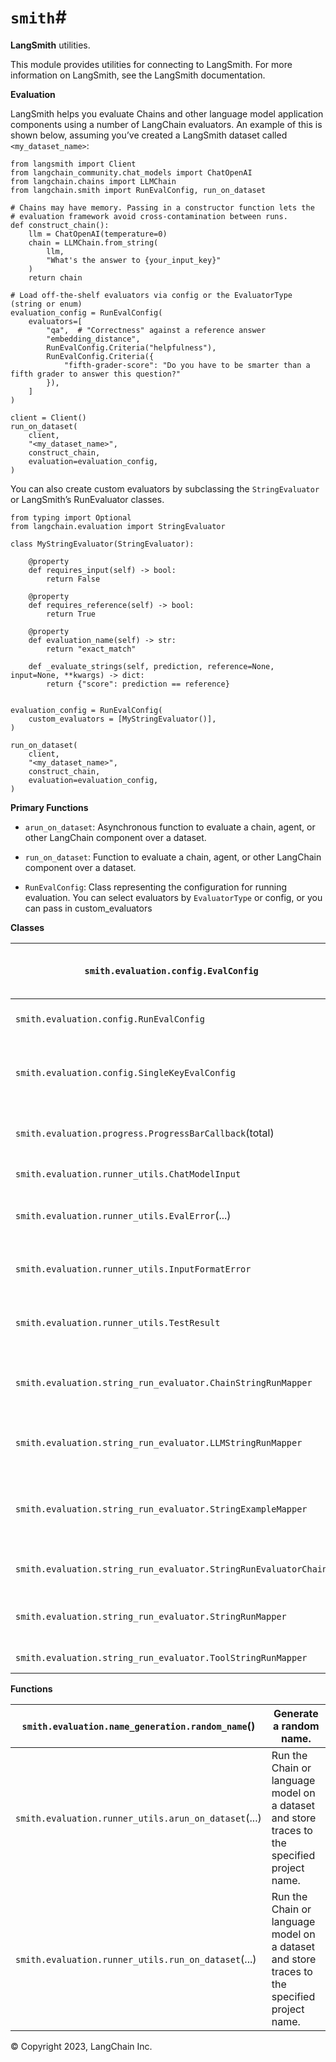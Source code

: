 # `smith`#

**LangSmith** utilities.

This module provides utilities for connecting to LangSmith. For more
information on LangSmith, see the LangSmith documentation.

**Evaluation**

LangSmith helps you evaluate Chains and other language model application
components using a number of LangChain evaluators. An example of this is shown
below, assuming you’ve created a LangSmith dataset called `<my_dataset_name>`:

    
    
    from langsmith import Client
    from langchain_community.chat_models import ChatOpenAI
    from langchain.chains import LLMChain
    from langchain.smith import RunEvalConfig, run_on_dataset
    
    # Chains may have memory. Passing in a constructor function lets the
    # evaluation framework avoid cross-contamination between runs.
    def construct_chain():
        llm = ChatOpenAI(temperature=0)
        chain = LLMChain.from_string(
            llm,
            "What's the answer to {your_input_key}"
        )
        return chain
    
    # Load off-the-shelf evaluators via config or the EvaluatorType (string or enum)
    evaluation_config = RunEvalConfig(
        evaluators=[
            "qa",  # "Correctness" against a reference answer
            "embedding_distance",
            RunEvalConfig.Criteria("helpfulness"),
            RunEvalConfig.Criteria({
                "fifth-grader-score": "Do you have to be smarter than a fifth grader to answer this question?"
            }),
        ]
    )
    
    client = Client()
    run_on_dataset(
        client,
        "<my_dataset_name>",
        construct_chain,
        evaluation=evaluation_config,
    )
    

You can also create custom evaluators by subclassing the `StringEvaluator` or
LangSmith’s RunEvaluator classes.

    
    
    from typing import Optional
    from langchain.evaluation import StringEvaluator
    
    class MyStringEvaluator(StringEvaluator):
    
        @property
        def requires_input(self) -> bool:
            return False
    
        @property
        def requires_reference(self) -> bool:
            return True
    
        @property
        def evaluation_name(self) -> str:
            return "exact_match"
    
        def _evaluate_strings(self, prediction, reference=None, input=None, **kwargs) -> dict:
            return {"score": prediction == reference}
    
    
    evaluation_config = RunEvalConfig(
        custom_evaluators = [MyStringEvaluator()],
    )
    
    run_on_dataset(
        client,
        "<my_dataset_name>",
        construct_chain,
        evaluation=evaluation_config,
    )
    

**Primary Functions**

  * `arun_on_dataset`: Asynchronous function to evaluate a chain, agent, or other LangChain component over a dataset.

  * `run_on_dataset`: Function to evaluate a chain, agent, or other LangChain component over a dataset.

  * `RunEvalConfig`: Class representing the configuration for running evaluation. You can select evaluators by `EvaluatorType` or config, or you can pass in custom_evaluators

**Classes**

`smith.evaluation.config.EvalConfig` | Configuration for a given run evaluator.  
---|---  
`smith.evaluation.config.RunEvalConfig` | Configuration for a run evaluation.  
`smith.evaluation.config.SingleKeyEvalConfig` | Configuration for a run evaluator that only requires a single key.  
`smith.evaluation.progress.ProgressBarCallback`(total) | A simple progress bar for the console.  
`smith.evaluation.runner_utils.ChatModelInput` | Input for a chat model.  
`smith.evaluation.runner_utils.EvalError`(...) | Your architecture raised an error.  
`smith.evaluation.runner_utils.InputFormatError` | Raised when the input format is invalid.  
`smith.evaluation.runner_utils.TestResult` | A dictionary of the results of a single test run.  
`smith.evaluation.string_run_evaluator.ChainStringRunMapper` | Extract items to evaluate from the run object from a chain.  
`smith.evaluation.string_run_evaluator.LLMStringRunMapper` | Extract items to evaluate from the run object.  
`smith.evaluation.string_run_evaluator.StringExampleMapper` | Map an example, or row in the dataset, to the inputs of an evaluation.  
`smith.evaluation.string_run_evaluator.StringRunEvaluatorChain` | Evaluate Run and optional examples.  
`smith.evaluation.string_run_evaluator.StringRunMapper` | Extract items to evaluate from the run object.  
`smith.evaluation.string_run_evaluator.ToolStringRunMapper` | Map an input to the tool.  
  
**Functions**

`smith.evaluation.name_generation.random_name`() | Generate a random name.  
---|---  
`smith.evaluation.runner_utils.arun_on_dataset`(...) | Run the Chain or language model on a dataset and store traces to the specified project name.  
`smith.evaluation.runner_utils.run_on_dataset`(...) | Run the Chain or language model on a dataset and store traces to the specified project name.  
  
© Copyright 2023, LangChain Inc.